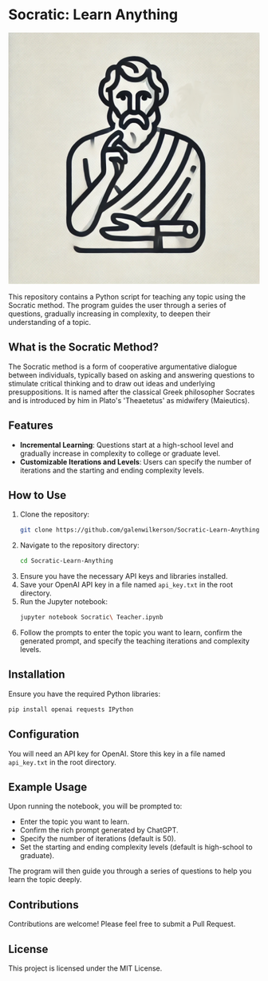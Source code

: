 # Socratic: Learn Anything

![Socratic Method](./socratic.png)

This repository contains a Python script for teaching any topic using the Socratic method. The program guides the user through a series of questions, gradually increasing in complexity, to deepen their understanding of a topic.

## What is the Socratic Method?

The Socratic method is a form of cooperative argumentative dialogue between individuals, typically based on asking and answering questions to stimulate critical thinking and to draw out ideas and underlying presuppositions. It is named after the classical Greek philosopher Socrates and is introduced by him in Plato's 'Theaetetus' as midwifery (Maieutics).

## Features

- **Incremental Learning**: Questions start at a high-school level and gradually increase in complexity to college or graduate level.
- **Customizable Iterations and Levels**: Users can specify the number of iterations and the starting and ending complexity levels.

## How to Use

1. Clone the repository:
    ```sh
    git clone https://github.com/galenwilkerson/Socratic-Learn-Anything.git
    ```
2. Navigate to the repository directory:
    ```sh
    cd Socratic-Learn-Anything
    ```
3. Ensure you have the necessary API keys and libraries installed.
4. Save your OpenAI API key in a file named `api_key.txt` in the root directory.
5. Run the Jupyter notebook:
    ```sh
    jupyter notebook Socratic\ Teacher.ipynb
    ```
6. Follow the prompts to enter the topic you want to learn, confirm the generated prompt, and specify the teaching iterations and complexity levels.

## Installation

Ensure you have the required Python libraries:
```sh
pip install openai requests IPython
```

## Configuration

You will need an API key for OpenAI. Store this key in a file named `api_key.txt` in the root directory.

## Example Usage

Upon running the notebook, you will be prompted to:
- Enter the topic you want to learn.
- Confirm the rich prompt generated by ChatGPT.
- Specify the number of iterations (default is 50).
- Set the starting and ending complexity levels (default is high-school to graduate).

The program will then guide you through a series of questions to help you learn the topic deeply.

## Contributions

Contributions are welcome! Please feel free to submit a Pull Request.

## License

This project is licensed under the MIT License.
